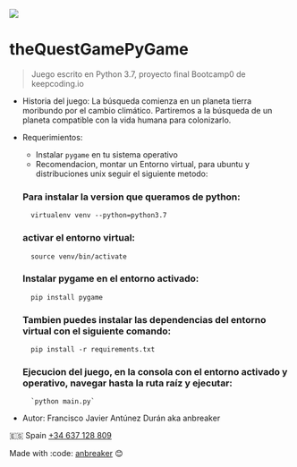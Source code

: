 ![](https://keepcoding.io/es/wp-content/uploads/sites/4/2018/02/KeepCoding-Logo-820x400.png)

# theQuestGamePyGame

> Juego escrito en Python 3.7, proyecto final Bootcamp0 de keepcoding.io

* Historia del juego: La búsqueda comienza en un planeta tierra moribundo por el cambio
climático. Partiremos a la búsqueda de un planeta compatible con la vida humana para
colonizarlo.

* Requerimientos:
    * Instalar `pygame` en tu sistema operativo
    * Recomendacion, montar un Entorno virtual, para ubuntu y distribuciones unix seguir el siguiente metodo:

    ### Para instalar la version que queramos de python:
        virtualenv venv --python=python3.7
    ### activar el entorno virtual:
        source venv/bin/activate
    ### Instalar pygame en el entorno activado:
        pip install pygame

    ### Tambien puedes instalar las dependencias del entorno virtual con el siguiente comando:
        pip install -r requirements.txt

    ### Ejecucion del juego, en la consola con el entorno activado y operativo, navegar hasta la ruta raíz y ejecutar:
        `python main.py`

* Autor: Francisco Javier Antúnez Durán aka anbreaker

:es: Spain [+34 637 128 809](tel:+34637128809)

Made with :code: [anbreaker](https://github.com/anbreaker) 😊